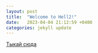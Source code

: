 ```yaml
---
layout: post
title:  "Welcome to Hell2!"
date:   2023-04-04 21:12:59 +0400
categories: jekyll update
---
```

[Тыкай сюда][rickroll]

[rickroll]: https://youtu.be/2TSaAysdHhk
[jekyll-docs]: https://jekyllrb.com/docs/home
[jekyll-gh]:   https://github.com/jekyll/jekyll
[jekyll-talk]: https://talk.jekyllrb.com/
